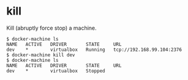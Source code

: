 <!--[metadata]>
+++
title = "kill"
description = "Kill (abruptly force stop) a machine."
keywords = ["machine, kill, subcommand"]
[menu.main]
identifier="machine.kill"
parent="smn_machine_subcmds"
+++
<![end-metadata]-->

# kill

Kill (abruptly force stop) a machine.

```
$ docker-machine ls
NAME   ACTIVE   DRIVER       STATE     URL
dev    *        virtualbox   Running   tcp://192.168.99.104:2376
$ docker-machine kill dev
$ docker-machine ls
NAME   ACTIVE   DRIVER       STATE     URL
dev    *        virtualbox   Stopped
```
